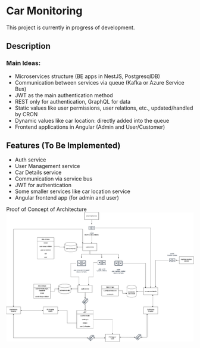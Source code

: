 # Car Monitoring

This project is currently in progress of development.

## Description

### Main Ideas:
- Microservices structure (BE apps in NestJS, PostgresqlDB)
- Communication between services via queue (Kafka or Azure Service Bus)
- JWT as the main authentication method
- REST only for authentication, GraphQL for data
- Static values like user permissions, user relations, etc., updated/handled by CRON
- Dynamic values like car location: directly added into the queue
- Frontend applications in Angular (Admin and User/Customer)

## Features (To Be Implemented)

- Auth service
- User Management service
- Car Details service
- Communication via service bus
- JWT for authentication
- Some smaller services like car location service
- Angular frontend app (for admin and user)

Proof of Concept of Architecture
![POC services architecture](Car-Monitoring.png)